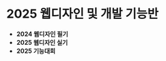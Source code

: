 
<h1>2025 웹디자인 및 개발 기능반</h1>
<ul>
  <li><strong>2024 웹디자인 필기</strong></li>
  <li><strong>2025 웹디자인 실기</strong></li>
  <li><strong>2025 기능대회</strong></li>
</ul>
